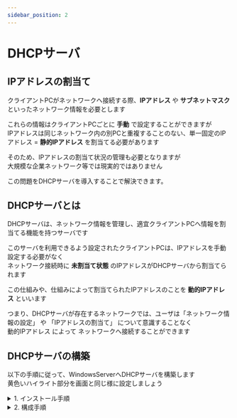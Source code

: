 ```yaml
---
sidebar_position: 2
---
```


# DHCPサーバ

## IPアドレスの割当て
クライアントPCがネットワークへ接続する際、**IPアドレス** や **サブネットマスク** といったネットワーク情報を必要とします  

これらの情報はクライアントPCごとに **手動** で設定することができますが  
IPアドレスは同じネットワーク内の別PCと重複することのない、単一固定のIPアドレス = **静的IPアドレス** を割当てる必要があります  

そのため、IPアドレスの割当て状況の管理も必要となりますが  
大規模な企業ネットワーク等では現実的ではありません  

この問題をDHCPサーバを導入することで解決できます。

## DHCPサーバとは
DHCPサーバは、ネットワーク情報を管理し、適宜クライアントPCへ情報を割当てる機能を持つサーバです  

このサーバを利用できるよう設定されたクライアントPCは、IPアドレスを手動設定する必要がなく  
ネットワーク接続時に **未割当て状態** のIPアドレスがDHCPサーバから割当てられます  

この仕組みや、仕組みによって割当てられたIPアドレスのことを **動的IPアドレス** といいます

つまり、DHCPサーバが存在するネットワークでは、ユーザは「ネットワーク情報の設定」 や 「IPアドレスの割当て」 について意識することなく  
動的IPアドレス によって ネットワークへ接続することができます  

## DHCPサーバの構築

以下の手順に従って、WindowsServerへDHCPサーバを構築します  
黄色いハイライト部分を画面と同じ様に設定しましょう  

<details>
    <summary>1. インストール手順</summary>
    <div>

1. **サーバーマネージャー** を開き、画面右上の `管理(M)` > `役割と機能の追加` の順でクリック
![dhcp](./img/dhcp1.png)

2. `次へ` をクリック
![dhcp](./img/dhcp2.png)

3. `次へ` をクリック
![dhcp](./img/dhcp3.png)

4. `次へ` をクリック
![dhcp](./img/dhcp4.png)

5. **役割** のリストから、`DHCPサーバー` を選択
![dhcp](./img/dhcp5.png)

6. `機能の追加` をクリック
![dhcp](./img/dhcp6.png)

:::tip
DHCPサーバには静的IPアドレスが設定されている必要があります  
以下の画面が表示される場合は、先に静的IPアドレスの設定を実施しましょう

![dhcp](./img/dhcp7.png)
:::

7. **役割** のリスト内の `DHCPサーバ` にチェックが入っていることを確認して、`次へ` をクリック
![dhcp](./img/dhcp8.png)

8. `次へ`をクリック
![dhcp](./img/dhcp9.png)

9. `次へ`をクリック
![dhcp](./img/dhcp10.png)

10. インストール対象に **DHCPサーバー** が含まれていることを確認して、`インストール` をクリック
![dhcp](./img/dhcp11.png)


11. インストールが完了したら、`閉じる`をクリック
![dhcp](./img/dhcp12.png)

12. サービスマネージャーに戻り、画面右上の `🚩` をクリック > `DHCP 構成を完了する` をクリック
![dhcp](./img/dhcp13.png)

23. `コミット` をクリック
![dhcp](./img/dhcp14.png)


以上でDHCPサーバのインストールは完了です

</div>
</details>


<details>
    <summary>2. 構成手順</summary>
    <div>

1. **サーバーマネージャー** を開き、画面右上の `ツール(T)` > `DHCP` の順でクリック
![dhcp](./img/dhcp15.png)

2. 画面左のリスト内で、黄色いハイライト部分(<svg width="24" height="15" viewBox="0 0 24 18" fill="none" xmlns="http://www.w3.org/2000/svg"><path d="M7 10l5 5 5-5" stroke="currentColor" stroke-width="2" stroke-linecap="round" stroke-linejoin="round"></path></svg>)をクリックし、ツリーを展開する
![dhcp](./img/dhcp16.png)

3. **IPv4** を右クリックし、 `新しいスコープ(P)` をクリック
![dhcp](./img/dhcp17.png)

4. `次へ` をクリック
![dhcp](./img/dhcp18.png)

5. **名前(A)**　に任意のスコープ名を入力して、`次へ` をクリック
![dhcp](./img/dhcp19.png)

6. IPアドレスを割当てる範囲を指定します  
    画像の通りに入力して、`次へ` をクリック
![dhcp](./img/dhcp20.png)

7. 次に、**手順6** で指定したIPアドレスの範囲から、割当てを除外する範囲を指定します  
    画像の通りに入力して、`追加` をクリック
![dhcp](./img/dhcp21.png)

8. 割当てを除外する範囲がリストへ追加されたことを確認して、`次へ` をクリック
![dhcp](./img/dhcp22.png)

9. 各IPアドレスを割当てる期間を設定します  
    今回は初期設定の `8日` を指定して、`次へ` をクリック
![dhcp](./img/dhcp23.png)

10. `次へ` をクリック
![dhcp](./img/dhcp24.png)

11. IPアドレスと共にクライアントPCへ割当てる **デフォルトゲートウェイ** のIPアドレスを指定する画面です  
    講師から指示がない場合は、何も指定せず `次へ` をクリック
![dhcp](./img/dhcp25.png)

12. 同様にクライアントPCへ割当てる **親ドメイン** と **DNSサーバ** のIPアドレスを指定する画面です  
    講師から指示がない場合は、何も指定せず `次へ` をクリック
![dhcp](./img/dhcp26.png)

13. WINサーバを指定する画面です  
    今回はWINSサーバを利用しないため、何も指定せず `次へ` をクリック
![dhcp](./img/dhcp27.png)

14. `次へ` をクリック
![dhcp](./img/dhcp28.png)

15. `完了` をクリック
![dhcp](./img/dhcp29.png)

16. スコープがリストに追加されたことを確認する
![dhcp](./img/dhcp30.png)

以上でDHCPサーバの構築は完了です

</div>
</details>